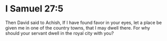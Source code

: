 # I Samuel 27:5

Then David said to Achish, If I have found favor in your eyes, let a place be given me in one of the country towns, that I may dwell there. For why should your servant dwell in the royal city with you?
